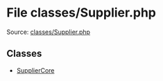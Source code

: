 File classes/Supplier.php
=========

Source: [classes/Supplier.php](https://github.com/PrestaShop/PrestaShop/blob/1.6.0.2/classes/Supplier.php)


Classes
-------

* [SupplierCore](class.SupplierCore.md)

